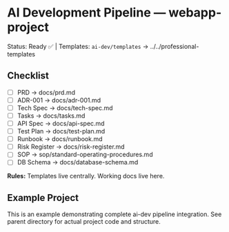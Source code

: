 # AI Development Pipeline — webapp-project
Status: Ready ✅  | Templates: `ai-dev/templates` → ../../professional-templates

## Checklist
- [ ] PRD → docs/prd.md
- [ ] ADR-001 → docs/adr-001.md
- [ ] Tech Spec → docs/tech-spec.md
- [ ] Tasks → docs/tasks.md
- [ ] API Spec → docs/api-spec.md
- [ ] Test Plan → docs/test-plan.md
- [ ] Runbook → docs/runbook.md
- [ ] Risk Register → docs/risk-register.md
- [ ] SOP → sop/standard-operating-procedures.md
- [ ] DB Schema → docs/database-schema.md

**Rules:** Templates live centrally. Working docs live here.

## Example Project
This is an example demonstrating complete ai-dev pipeline integration.
See parent directory for actual project code and structure.

